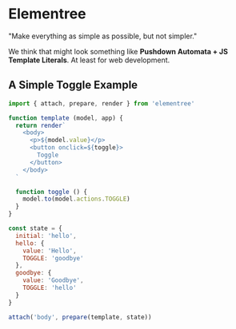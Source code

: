 # Elementree
"Make everything as simple as possible, but not simpler."

We think that might look something like **Pushdown Automata + JS Template Literals**.
At least for web development.

## A Simple Toggle Example

```js
import { attach, prepare, render } from 'elementree'

function template (model, app) {
  return render`
    <body>
      <p>${model.value}</p>
      <button onclick=${toggle}>
        Toggle
      </button>
    </body>
  `

  function toggle () {
    model.to(model.actions.TOGGLE)
  }
}

const state = {
  initial: 'hello',
  hello: {
    value: 'Hello',
    TOGGLE: 'goodbye'
  },
  goodbye: {
    value: 'Goodbye',
    TOGGLE: 'hello'
  }
}

attach('body', prepare(template, state))
```
